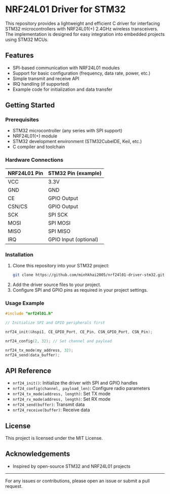 # NRF24L01 Driver for STM32

This repository provides a lightweight and efficient C driver for interfacing STM32 microcontrollers with NRF24L01(+) 2.4GHz wireless transceivers. The implementation is designed for easy integration into embedded projects using STM32 MCUs.

## Features

- SPI-based communication with NRF24L01 modules
- Support for basic configuration (frequency, data rate, power, etc.)
- Simple transmit and receive API
- IRQ handling (if supported)
- Example code for initialization and data transfer

## Getting Started

### Prerequisites

- STM32 microcontroller (any series with SPI support)
- NRF24L01(+) module
- STM32 development environment (STM32CubeIDE, Keil, etc.)
- C compiler and toolchain

### Hardware Connections

| NRF24L01 Pin | STM32 Pin (example) |
|--------------|---------------------|
| VCC          | 3.3V                |
| GND          | GND                 |
| CE           | GPIO Output         |
| CSN/CS       | GPIO Output         |
| SCK          | SPI SCK             |
| MOSI         | SPI MOSI            |
| MISO         | SPI MISO            |
| IRQ          | GPIO Input (optional)|

### Installation

1. Clone this repository into your STM32 project:
    ```bash
    git clone https://github.com/minhkhai2005/nrf24l01-driver-stm32.git
    ```
2. Add the driver source files to your project.
3. Configure SPI and GPIO pins as required in your project settings.

### Usage Example

```c
#include "nrf24l01.h"

// Initialize SPI and GPIO peripherals first

nrf24_init(&hspi1, CE_GPIO_Port, CE_Pin, CSN_GPIO_Port, CSN_Pin);

nrf24_config(2, 32); // Set channel and payload

nrf24_tx_mode(my_address, 32);
nrf24_send(data_buffer);
```

## API Reference

- `nrf24_init()`: Initialize the driver with SPI and GPIO handles
- `nrf24_config(channel, payload_len)`: Configure radio parameters
- `nrf24_tx_mode(address, length)`: Set TX mode
- `nrf24_rx_mode(address, length)`: Set RX mode
- `nrf24_send(buffer)`: Transmit data
- `nrf24_receive(buffer)`: Receive data

## License

This project is licensed under the MIT License.

## Acknowledgements

- Inspired by open-source STM32 and NRF24L01 projects

---

For any issues or contributions, please open an issue or submit a pull request.
